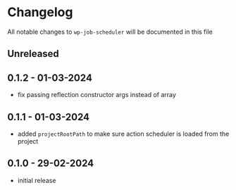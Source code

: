 # Changelog

All notable changes to `wp-job-scheduler` will be documented in this file

## Unreleased

## 0.1.2 - 01-03-2024

- fix passing reflection constructor args instead of array

## 0.1.1 - 01-03-2024

- added `projectRootPath` to make sure action scheduler is loaded from the project

## 0.1.0 - 29-02-2024

- initial release
